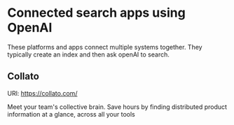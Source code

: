 # Connected search apps using OpenAI

These platforms and apps connect multiple systems together. They typically create an index and then ask openAI to search.

## Collato

URl: https://collato.com/

Meet your team's collective brain. Save hours by finding distributed product information at a glance, across all your tools
